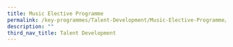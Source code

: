 ```yaml
---
title: Music Elective Programme
permalink: /key-programmes/Talent-Development/Music-Elective-Programme/
description: ""
third_nav_title: Talent Development
---
```

